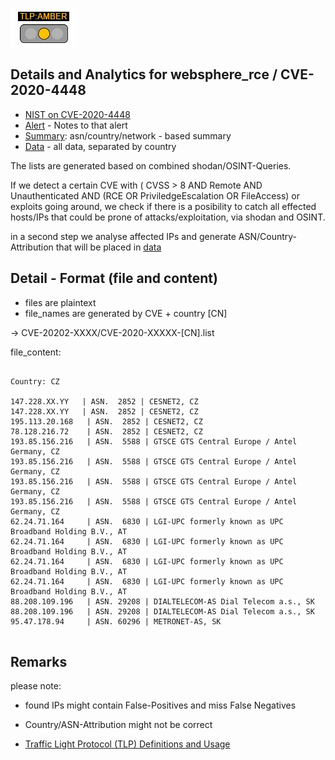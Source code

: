 


![TLP:AMBER](https://github.com/COVID-19-CTI-LEAGUE/PRIVATE_FEEDS/blob/master/MARKDOWN_RESOURCES/TLP-IMAGES/TLP-AMBER.jpg)

##


## Details and Analytics for websphere_rce / CVE-2020-4448

- [NIST on CVE-2020-4448](https://nvd.nist.gov/vuln/detail/CVE-2020-4448)
- [Alert](alert_text.md) - Notes to that alert
- [Summary](summary.md): asn/country/network - based summary
- [Data](data) - all data, separated by country

The lists are generated based on combined shodan/OSINT-Queries.

If we detect a certain CVE with ( CVSS > 8 AND Remote AND Unauthenticated AND
(RCE OR PriviledgeEscalation OR FileAccess) or exploits going around,
we check if there is a posibility to catch all effected hosts/IPs
that could be prone of attacks/exploitation, via shodan and OSINT.

in a second step we analyse affected IPs and generate ASN/Country-Attribution
that will be placed in [data](data)


## Detail - Format (file and content)

- files are plaintext
- file_names are generated by CVE + country [CN]
 
-> CVE-20202-XXXX/CVE-2020-XXXXX-[CN].list


file_content:

~~~

Country: CZ 

147.228.XX.YY   | ASN.  2852 | CESNET2, CZ  
147.228.XX.YY   | ASN.  2852 | CESNET2, CZ  
195.113.20.168   | ASN.  2852 | CESNET2, CZ  
78.128.216.72    | ASN.  2852 | CESNET2, CZ  
193.85.156.216   | ASN.  5588 | GTSCE GTS Central Europe / Antel Germany, CZ  
193.85.156.216   | ASN.  5588 | GTSCE GTS Central Europe / Antel Germany, CZ  
193.85.156.216   | ASN.  5588 | GTSCE GTS Central Europe / Antel Germany, CZ  
193.85.156.216   | ASN.  5588 | GTSCE GTS Central Europe / Antel Germany, CZ  
62.24.71.164     | ASN.  6830 | LGI-UPC formerly known as UPC Broadband Holding B.V., AT  
62.24.71.164     | ASN.  6830 | LGI-UPC formerly known as UPC Broadband Holding B.V., AT  
62.24.71.164     | ASN.  6830 | LGI-UPC formerly known as UPC Broadband Holding B.V., AT  
62.24.71.164     | ASN.  6830 | LGI-UPC formerly known as UPC Broadband Holding B.V., AT  
88.208.109.196   | ASN. 29208 | DIALTELECOM-AS Dial Telecom a.s., SK  
88.208.109.196   | ASN. 29208 | DIALTELECOM-AS Dial Telecom a.s., SK  
95.47.178.94     | ASN. 60296 | METRONET-AS, SK  


~~~


## Remarks

please note: 
  - found IPs might contain False-Positives and miss False Negatives
  - Country/ASN-Attribution might not be correct


- [Traffic Light Protocol (TLP) Definitions and Usage](https://www.us-cert.gov/tlp)





    
